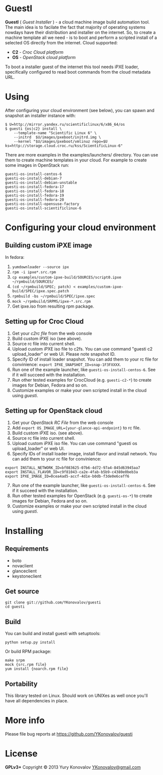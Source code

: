 GuestI
======

**GuestI** ( *Guest Installer* ) - a cloud machine image build automation tool.
The main idea is to facilate the fact that majority of operating systems
nowdays have their distribution and installer on the internet. So, to
create a machine template all we need - is to boot and perform a scripted
install of a selected OS directly from the internet. Cloud supported:

 - **C2** - *Croc Cloud platform*
 - **OS** - *OpenStack cloud platform*

To boot a installer guest of the internet this tool needs iPXE loader,
specifically configured to read boot commands from the cloud metadata URL.

Using
=====

After configuring your cloud environment (see below), you can spawn and snapshot an installer instance with:

    $ U=http://mirror.yandex.ru/scientificlinux/6/x86_64/os
    $ guesti {os|c2} install \
        --template-name "Scientific Linux 6" \
        --initrd  $U/images/pxeboot/initrd.img \
        --kernel "$U/images/pxeboot/vmlinuz repo=$U ks=http://storage.cloud.croc.ru/kss/ScientificLinux-6"

There are more examples in the examples/launchers/ directory. You can use them to create machine templates in
your cloud. For example to create some images in OpenStack run:

    guesti-os-install-centos-6
    guesti-os-install-debian-7
    guesti-os-install-debian-unstable
    guesti-os-install-fedora-17
    guesti-os-install-fedora-18
    guesti-os-install-fedora-19
    guesti-os-install-fedora-20
    guesti-os-install-opensuse-factory
    guesti-os-install-scientificlinux-6

Configuring your cloud environment
==================================

Building custom iPXE image
--------------------------

In fedora:

  1. `yumdownloader --source ipx`
  2. `rpm -i ipxe*.src.rpm`
  3. `cp examples/custom-ipxe-build/SOURCES/script0.ipxe ~/rpmbuild/SOURCES/`
  4. `(cd ~/rpmbuild/SPEC; patch) < examples/custom-ipxe-build/SPEC/ipxe.spec.patch`
  5. `rpmbuild -bs ~/rpmbuild/SPEC/ipxe.spec`
  6. `mock ~/rpmbuild/SRPMS/ipxe-*.src.rpm`
  7. Get ipxe.iso from resulting rpm package.

Setting up for Croc Cloud
-------------------------

  1. Get your *c2rc file* from the web console 
  3. Build custom iPXE iso (see above).
  4. Source rc file into current shell.
  5. Upload custom iPXE iso file to c2fs. You can use command "guesti c2 upload_loader" or web UI. Please note snapshot ID.
  6. Specify ID of install loader snapshot. You can add them to your rc file for convinience: `export IPXE_SNAPSHOT_ID=snap-1F3FXXXX`.
  7. Run one of the example launcher, like `guesti-os-install-centos-6`. See if it will succeed with the installation.
  8. Run other tested examples for CrocCloud (e.g. `guesti-c2-*`) to create images for Debian, Fedora and so on.
  9. Customize examples or make your own scripted install in the cloud using *guesti*.

Setting up for OpenStack cloud
------------------------------

  1. Get your *OpenStack RC File* from the web console 
  2. Add `export OS_IMAGE_URL={your-glance-api-endpoint}` to rc file.
  3. Build custom iPXE iso. (see above).
  4. Source rc file into current shell.
  5. Upload custom iPXE iso file. You can use command "guesti os upload_loader" or web UI.
  6. Specify IDs of install loader image, install flavor and install network. You can add them to your rc file for convinience:

    export INSTALL_NETWORK_ID=bf083625-07b6-4d72-97a4-845d63945aa7
    export INSTALL_FLAVOR_ID=c9f81043-ca2e-4fab-b5b9-c4380e0beb3a
    export IPXE_IMAGE_ID=0cea4ad5-accf-4d1e-b0db-f3de0e6ceff6

  7. Run one of the example launcher, like `guesti-os-install-centos-6`. See if it succeed with the installation.
  8. Run other tested examples for OpenStack (e.g. `guesti-os-*`) to create images for Debian, Fedora and so on.
  9. Customize examples or make your own scripted install in the cloud using *guesti*.


Installing
==========

Requirements
------------

  - boto
  - novaclient
  - glanceclient
  - keystoneclient

Get source
----------

    git clone git://github.com/YKonovalov/guesti
    cd guesti

Build
-----

You can build and install guesti with setuptools:

    python setup.py install

Or build RPM package:

    make srpm
    mock {src.rpm file}
    yum install {noarch.rpm file}

Portability
-----------

This library tested on Linux. Should work on UNIXes as well once
you'll have all dependencies in place.

More info
=========

Please file bug reports at https://github.com/YKonovalov/guesti

License
=======

**GPLv3+**
Copyright © 2013  Yury Konovalov <YKonovalov@gmail.com>
